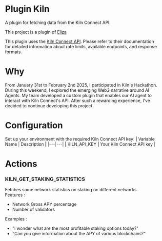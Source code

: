 # Plugin Kiln  
A plugin for fetching data from the Kiln Connect API.

This project is a plugin of [Eliza](https://github.com/elizaOS/eliza)

This plugin uses the [Kiln Connect API](https://docs.api.kiln.fi/reference). Please refer to their documentation for detailed information about rate limits, available endpoints, and response formats.

# Why
From January 31st to February 2nd 2025, I participated in Kiln's Hackathon. During this weekend, I explored the emerging Web3 narrative around AI Agents. My team developed a custom plugin that enables our AI agent to interact with Kiln Connect's API. After such a rewarding experience, I've decided to continue developing this project.

# Configuration
Set up your environment with the required Kiln Connect API key:
| Variable Name | Description |
|---|---|
| KILN_API_KEY | Your Kiln Connect API key |

# Actions
### KILN_GET_STAKING_STATISTICS
Fetches some network statistics on staking on different networks.   
Features :
- Network Gross APY percentage
- Number of validators
  
Examples :
- "I wonder what are the most profitable staking options today?"
- "Can you give information about the APY of various blockchains?"
